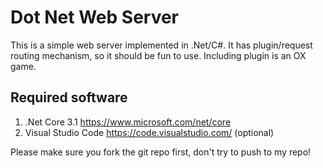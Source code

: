 Dot Net Web Server
==================
This is a simple web server implemented in .Net/C#. It has plugin/request routing mechanism, so it should be fun to use. Including plugin is an OX game.

Required software
-----------------
1. .Net Core 3.1 https://www.microsoft.com/net/core
2. Visual Studio Code https://code.visualstudio.com/ (optional)

Please make sure you fork the git repo first, don't try to push to my repo!